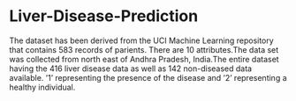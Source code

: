 # Liver-Disease-Prediction
The dataset has been derived from the UCI Machine Learning repository that contains 583 records of parients. There are 10 attributes.The data set was collected from north
east of Andhra Pradesh, India.The entire dataset having the 416 liver disease data as well as 142 non-diseased data available. ’1’ representing the presence of the disease and ’2’ representing a healthy individual.
